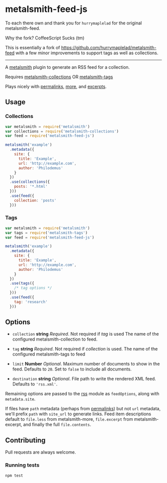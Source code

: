 metalsmith-feed-js
==================

To each there own and thank you for `hurrymaplelad` for the original metalsmith-feed.

Why the fork? CoffeeScript Sucks (tm)

This is essentially a fork of https://github.com/hurrymaplelad/metalsmith-feed with a few minor improvements to support tags as well as collections.

---

A [metalsmith](https://github.com/segmentio/metalsmith) plugin to generate an RSS feed for a collection.

Requires [metalsmith-collections](https://github.com/segmentio/metalsmith-collections) OR [metalsmith-tags](https://github.com/totocaster/metalsmith-tags)

Plays nicely with [permalinks](https://github.com/RobinThrift/metalsmith-paginate), [more](https://github.com/kfranqueiro/metalsmith-more), and [excerpts](https://github.com/segmentio/metalsmith-excerpts).

## Usage

### Collections
```javascript
var metalsmith = require('metalsmith')
var collections = require('metalsmith-collections')
var feed = require('metalsmith-feed-js')

metalsmith('example')
  .metadata({
    site: {
      title: 'Example',
      url: 'http://example.com',
      author: 'Philodemus'
    }
  })
  .use(collections({
    posts: '*.html'
  }))
  .use(feed({
    collection: 'posts'
  }))
```

### Tags
```javascript
var metalsmith = require('metalsmith')
var tags = require('metalsmith-tags')
var feed = require('metalsmith-feed-js')

metalsmith('example')
  .metadata({
    site: {
      title: 'Example',
      url: 'http://example.com',
      author: 'Philodemus'
    }
  })
  .use(tags({
    /* tag options */
  }))
  .use(feed({
    tag: 'research'
  }))
```

## Options

- `collection` **string** *Required*. Not required if *tag* is used The name of the configured metalsmith-collection to feed.

- `tag` **string** *Required*. Not required if *collection* is used. The name of the configured metalsmith-tags to feed

- `limit` **Number** *Optional*. Maximum number of documents to show in the feed. Defaults to `20`. Set to `false` to include all documents.

- `destination` **string** *Optional*. File path to write the rendered XML feed. Defaults to `'rss.xml'`.

Remaining options are passed to the [rss](https://github.com/dylang/node-rss) module as `feedOptions`, along with `metadata.site`.

If files have `path` metadata (perhaps from [permalinks](https://github.com/RobinThrift/metalsmith-paginate)) but not `url` metadata, we'll prefix `path` with `site_url` to generate links. Feed item descriptions default to `file.less` from metalsmith-more, `file.excerpt` from metalsmith-excerpt, and finally the full `file.contents`.

## Contributing

Pull requests are always welcome.

### Running tests

```
npm test
```
